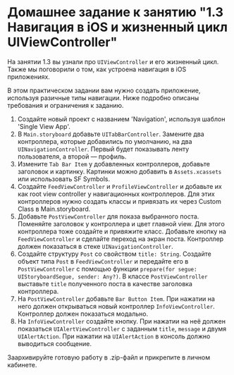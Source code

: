 # Домашнее задание к занятию "1.3 Навигация в iOS и жизненный цикл UIViewController"

На занятии 1.3 вы узнали про `UIViewController` и его жизненный цикл. Также мы поговорили о том, как устроена навигация в iOS приложениях.

В этом практическом задании вам нужно создать приложение, используя разичные типы навигации. 
Ниже подробно описаны требования и ограничения к заданию.

1. Создайте новый проект с названием 'Navigation', используя шаблон 'Single View App'. 
2. В `Main.storyboard` добавьте `UITabBarController`. Замените два контроллера, которые добавились по умолчанию, на два `UINavigationController`. Первый будет показывать ленту пользователя, а второй — профиль.
3. Измените `Tab Bar Item` у добавленных контроллеров, добавьте заголовок и картинку. Картинки можно добавить в `Assets.xcassets` или использовать SF Symbols.
4. Создайте `FeedViewController` и `ProfileViewController` и добавьте их как root view controller у навигационных контроллеров. Для этих контроллеров нужно создать классы и привязать их через Custom Class в Main.storyboard.
5. Добавьте `PostViewController` для показа выбранного поста. Поменяйте заголовок у контроллера и цвет главной view. Для этого контроллера тоже создайте и привяжите класс. Добавьте кнопку на `FeedViewController` и сделайте переход на экран поста. Контроллер должен показаться в стеке `UINavigationController`.
6. Создайте структуру `Post` со свойством `title: String`. Создайте объект типа `Post` в `FeedViewController` и передайте его в `PostViewController` с помощью функции `prepare(for segue: UIStoryboardSegue, sender: Any?)`. В классе `PostViewController` выставьте `title` полученного поста в качестве заголовка контроллера.
7. На `PostViewController` добавьте `Bar Button Item`. При нажатии на него должен открываться новый контроллер `InfoViewController`. Контроллер должен показаться модально.
8. На `InfoViewController` создайте кнопку. При нажатии на неё должен показаться `UIAlertViewController` с заданным `title`, `message` и двумя `UIAlertAction`. При нажатии на `UIAlertAction` в консоль должно выводиться сообщение.

Заархивируйте готовую работу в .zip-файл и прикрепите в личном кабинете.
